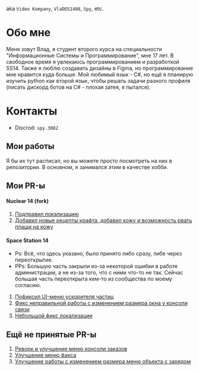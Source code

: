 aka `Video Kompany`, `VlaDOS1408`, `Spy`, etc.


# Обо мне
Меня зовут Влад, я студент второго курса на специальности "Информационные Системы и Программирование", мне 17 лет. В свободное время я увлекаюсь программированием и разработкой SS14. Также я люблю создавать дизайны в Figma, но программирование мне нравится куда больше.
Мой любимый язык - C#, но ещё я планирую изучить python как второй язык, чтобы решать задачи разного профиля (писать дискорд ботов на C# - плохая затея, я пытался).


# Контакты
- Discrod: `spy.3082`

## Мои работы
Я бы их тут расписал, но вы можете просто посмотреть на них в репозитории. В основном, я занимался этим в качестве хобби.

## Мои PR-ы
#### Nuclear 14 (fork)
1. [Подправил локализацию](https://github.com/Corvax-Frontier/nuclear-14/commit/60e1aeefb13d6b989c60e4286828405e399c5388)
2. [Добавил новые рецепты крафта, добавил кожу и возможность рвать плащи на кожу](https://github.com/Vault-Overseers/nuclear-14/pull/520)

#### Space Station 14
- Ps: Всё, что здесь указано, было принято либо сразу, либе через переоткрытие.
- PPs: Большую часть закрыли из-за некоторой ошибки в работе администрации, а не из-за того, что с ними что-то не так. Сейчас большая часть переоткрыта кем-то из сообщества по моему согласию.
1. [Пофиксил UI-меню ускорителя частиц](https://github.com/space-wizards/space-station-14/pull/33652)
2. [Фикс неправильной работы с изменением размера окна у консоли связи](https://github.com/space-wizards/space-station-14/pull/33655)
3. [Небольшой фикс локализации](https://github.com/space-wizards/space-station-14/pull/33651)

## Ещё не принятые PR-ы
1. [Реворк и улучшение меню консоли заказов](https://github.com/space-wizards/space-station-14/pull/33650)
2. [Улучшение меню факса](https://github.com/space-wizards/space-station-14/pull/33653)
3. [Улучшение работы с изменением размера меню объекта с зарядом](https://github.com/space-wizards/space-station-14/pull/33656)

<!---
SpyDev14/SpyDev14 is a ✨ special ✨ repository because its `README.md` (this file) appears on your GitHub profile.
You can click the Preview link to take a look at your changes.
--->
